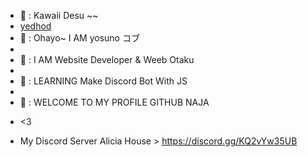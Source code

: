 - 👀 : Kawaii Desu ~~
- <a href="https://github.com">yedhod</a>
- 👋 : Ohayo~ I AM yosuno コブ
- 
- 🌱 : I AM Website Developer & Weeb Otaku
-
- 🌱 : LEARNING Make Discord Bot With JS
-
- 👋 : WELCOME TO MY PROFILE GITHUB NAJA
* <3
- My Discord Server Alicia House > https://discord.gg/KQ2vYw35UB
